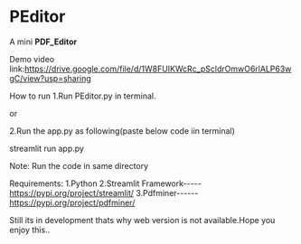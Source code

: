 # PEditor
 A mini __PDF_Editor__
 
 Demo video link:https://drive.google.com/file/d/1W8FUIKWcRc_pScldrOmwO6rlALP63wgC/view?usp=sharing
 
 How to run
 1.Run PEditor.py in terminal.
 
 or
 
 2.Run the app.py as following(paste below code iin terminal)
 
 streamlit run app.py
 
 Note:
 Run the code in same directory
 
 Requirements:
 1.Python 
 2.Streamlit Framework-----https://pypi.org/project/streamlit/
 3.Pdfminer------https://pypi.org/project/pdfminer/


Still its in development thats why web version is not available.Hope you enjoy this..
